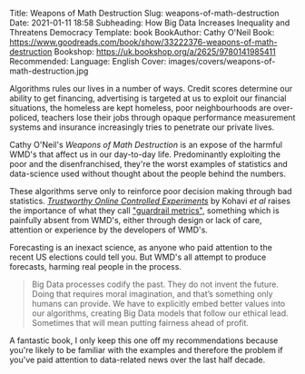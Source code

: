 Title: Weapons of Math Destruction
Slug: weapons-of-math-destruction
Date: 2021-01-11 18:58
Subheading: How Big Data Increases Inequality and Threatens Democracy
Template: book
BookAuthor: Cathy O'Neil
Book: https://www.goodreads.com/book/show/33222376-weapons-of-math-destruction
Bookshop: https://uk.bookshop.org/a/2625/9780141985411
Recommended: 
Language: English
Cover: images/covers/weapons-of-math-destruction.jpg

Algorithms rules our lives in a number of ways. Credit scores determine our ability to get financing, advertising is targeted at us to exploit our financial situations, the homeless are kept homeless, poor neighbourhoods are over-policed, teachers lose their jobs through opaque performance measurement systems and insurance increasingly tries to penetrate our private lives.

Cathy O'Neil's *Weapons of Math Destruction* is an expose of the harmful WMD's that affect us in our day-to-day life. Predominantly exploiting the poor and the disenfranchised, they're the worst examples of statistics and data-science used without thought about the people behind the numbers.

These algorithms serve only to reinforce poor decision making through bad statistics. [*Trustworthy Online Controlled Experiments*](https://www.jacquescorbytuech.com/reading/trustworthy-online-controlled-experiments) by Kohavi *et al* raises the importance of what they call ["guardrail metrics"](https://www.linkedin.com/pulse/guardrail-metrics-ab-tests-ronny-kohavi/), something which is painfully absent from WMD's, either through design or lack of care, attention or experience by the developers of WMD's.

Forecasting is an inexact science, as anyone who paid attention to the recent US elections could tell you. But WMD's all attempt to produce forecasts, harming real people in the process.

> Big Data processes codify the past. They do not invent the future. Doing that requires moral imagination, and that’s something only humans can provide. We have to explicitly embed better values into our algorithms, creating Big Data models that follow our ethical lead. Sometimes that will mean putting fairness ahead of profit.

A fantastic book, I only keep this one off my recommendations because you're likely to be familiar with the examples and therefore the problem if you've paid attention to data-related news over the last half decade.